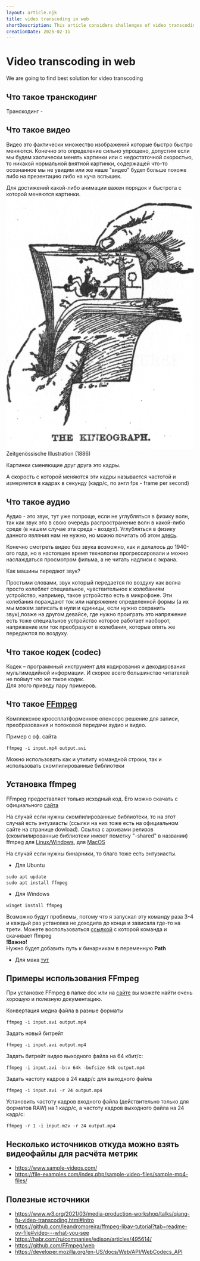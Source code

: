 ```yaml
---
layout: article.njk
title: video transcoding in web
shortDescription: This article considers challenges of video transcoding in web
creationDate: 2025-02-11
---
```


# Video transcoding in web

We are going to find best solution for video transcoding


[//]: # (## Тренировка на mp4box.js)

[//]: # ()

[//]: # (Ранее проводились)

<!---

```
┌──────────┬───────────────────────┐
│ demuxer  │                       │ packets for stream 0
╞══════════╡ elementary stream 0   ├──────────────────────►
│          │                       │
│  global  ├───────────────────────┤
│properties│                       │ packets for stream 1
│   and    │ elementary stream 1   ├──────────────────────►
│ metadata │                       │
│          ├───────────────────────┤
│          │                       │
│          │     ...........       │
│          │                       │
│          ├───────────────────────┤
│          │                       │ packets for stream N
│          │ elementary stream N   ├──────────────────────►
│          │                       │
└──────────┴───────────────────────┘
     ▲
     │
     │ read from file, network stream,
     │     grabbing device, etc.
     │
```
-->
## Что такое транскодинг
Транскодинг - 


## Что такое видео

Видео это фактически множество изображений которые быстро быстро меняются. Конечно это определение сильно упрощено,
допустим если мы будем хаотически менять картинки или с недостаточной скоростью, то никакой нормальной внятной картинки,
содержащей что-то осознанное мы не увидим или же наше "видео" будет больше похоже либо на презентацию либо на куча
вспышек.

Для достижений какой-либо анимации важен порядок и быстрота с которой меняются картинки.
![img.png](illustration.png)
Zeitgenössische Illustration (1886)

Картинки сменяющие друг друга это кадры.

А скорость с которой меняются эти кадры называется частотой и измеряется в кадрах в секунду (кадр/с, по англ fps - frame
per second)

## Что такое аудио

Аудио - это звук, тут уже попроще, если не углубляться в физику волн, так как звук это в свою очередь распространение
волн в какой-либо среде (в нашем случае эта среда - воздух). Углубляться в физику данного являния нам не нужно, но можно
почитать об этом [здесь](https://ru.wikipedia.org/wiki/%D0%97%D0%B2%D1%83%D0%BA).

Конечно смотреть видео без звука возможно, как и делалось до 1940-ого года, но в настоящее время технологии
прогрессировали и можно наслаждаться просмотром фильма, а не читать надписи с экрана.

Как машины передают звук?

Простыми словами, звук который передается по воздуху как волна просто колеблет специальное, чувствительное к колебаниям
устройство, например, такое устройство есть в микрофоне. Эти колебания пораждают ток или напряжение определенной формы
(а их мы можем записать в нули и единицы, если нужно сохранить звук),позже на другом девайсе, где нужно проиграть это
напряжение есть тоже специальное устройство которое работает наоборот, напряжение или ток преобразуют в колебания,
которые опять же передаются по воздуху.

## Что такое кодек (codec)

Кодек – программный инструмент для кодирования и декодирования мультимедийной информации. И скорее всего большинство
читателей не поймут что же такое кодек.  
Для этого приведу пару примеров.

## Что такое [FFmpeg](https://www.ffmpeg.org/)

Комплексное кроссплатформенное опенсорс решение для записи, преобразования и потоковой передачи аудио и видео.

Пример с оф. сайта

```shell
ffmpeg -i input.mp4 output.avi
```

Можно использовать как и утилиту командной строки, так и использовать скомпилированные библиотеки

## Установка ffmpeg

FFmpeg предоставляет только исходный код. Его можно скачать с официального [сайта](https://www.ffmpeg.org/)

На случай если нужны скомпилированные библиотеки, то на этот случай есть энтузиасты (ссылки на них тоже есть на
официальном сайте на странице dowload).
Ссылка с архивами релизов (скомпилированные библиотеки имеют пометку "-shared" в названии) ffmpeg
для [Linux/Windows](https://github.com/BtbN/FFmpeg-Builds/releases), для [MacOS](https://evermeet.cx/ffmpeg/)

На случай если нужны бинарники, то благо тоже есть энтузиасты.

* Для Ubuntu

```shell
sudo apt update
sudo apt install ffmpeg
```

* Для Windows

```shell
winget install ffmpeg
```

Возможно будут проблемы, потому что я запускал эту команду раза 3-4 и каждый раз установка не доходила до конца и
зависала где-то на трети.
Можете воспользоваться [ссылкой](https://github.com/GyanD/codexffmpeg/releases/download/7.1/ffmpeg-7.1-full_build.zip) с
которой команда и скачивает ffmpeg  
**!Важно!**  
Нужно будет добавить путь к бинарникам в переменную **Path**

* Для мака [тут](https://evermeet.cx/ffmpeg/)

## Примеры использования FFmpeg

При установке FFmpeg в папке doc или на [сайте](https://www.ffmpeg.org/ffmpeg.html) вы можете найти очень хорошую и
полезную документацию.

Конвертация медиа файла в разные форматы

```shell
ffmpeg -i input.avi output.mp4
```  

Задать новый битрейт

```shell
ffmpeg -i input.avi output.mp4
```

Задать битрейт видео выходного файла на 64 кбит/с:

```shell
ffmpeg -i input.avi -b:v 64k -bufsize 64k output.mp4
```  

Задать частоту кадров в 24 кадр/с для выходного файла

```shell
ffmpeg -i input.avi -r 24 output.mp4
```

Установить частоту кадров входного файла (действительно только для форматов RAW) на 1 кадр/с, а частоту кадров выходного
файла на 24 кадр/с:

```shell
ffmpeg -r 1 -i input.m2v -r 24 output.mp4
```

## Несколько источников откуда можно взять видеофайлы для расчёта метрик

- https://www.sample-videos.com/
- https://file-examples.com/index.php/sample-video-files/sample-mp4-files/

## Полезные источники

- https://www.w3.org/2021/03/media-production-workshop/talks/qiang-fu-video-transcoding.html#intro
- https://github.com/leandromoreira/ffmpeg-libav-tutorial?tab=readme-ov-file#video---what-you-see
- https://habr.com/ru/companies/edison/articles/495614/
- https://github.com/FFmpeg/web
- https://developer.mozilla.org/en-US/docs/Web/API/WebCodecs_API
